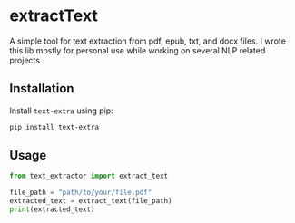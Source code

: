 # extractText


A simple tool for text extraction from pdf, epub, txt, and docx files. I wrote this lib mostly for personal use while working on several NLP related projects

## Installation

Install `text-extra` using pip:

```sh
pip install text-extra
```
## Usage
```py
from text_extractor import extract_text

file_path = "path/to/your/file.pdf"
extracted_text = extract_text(file_path)
print(extracted_text)
